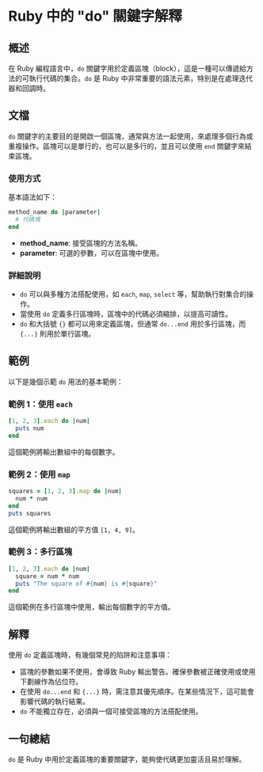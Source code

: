 <!--
Meta Description: # Ruby 中的 "do" 關鍵字解釋 ## 概述 在 Ruby 編程語言中，`do` 關鍵字用於定義區塊（block），這是一種可以傳遞給方法的可執行代碼的集合。`do` 是 Ruby 中非常重要的語法元素，特別是在處理迭代器和回調時。 ## 文檔 `do` 關鍵字的主要目的是開啟一個區塊，通常...
Meta Keywords: ruby, num, end, each, map
-->

# Ruby 中的 "do" 關鍵字解釋

## 概述
在 Ruby 編程語言中，`do` 關鍵字用於定義區塊（block），這是一種可以傳遞給方法的可執行代碼的集合。`do` 是 Ruby 中非常重要的語法元素，特別是在處理迭代器和回調時。

## 文檔
`do` 關鍵字的主要目的是開啟一個區塊，通常與方法一起使用，來處理多個行為或重複操作。區塊可以是單行的，也可以是多行的，並且可以使用 `end` 關鍵字來結束區塊。

### 使用方式
基本語法如下：
```ruby
method_name do |parameter|
  # 代碼塊
end
```

- **method_name**: 接受區塊的方法名稱。
- **parameter**: 可選的參數，可以在區塊中使用。

### 詳細說明
- `do` 可以與多種方法搭配使用，如 `each`, `map`, `select` 等，幫助執行對集合的操作。
- 當使用 `do` 定義多行區塊時，區塊中的代碼必須縮排，以提高可讀性。
- `do` 和大括號 `{}` 都可以用來定義區塊，但通常 `do...end` 用於多行區塊，而 `{...}` 則用於單行區塊。

## 範例
以下是幾個示範 `do` 用法的基本範例：

### 範例 1：使用 `each`
```ruby
[1, 2, 3].each do |num|
  puts num
end
```
這個範例將輸出數組中的每個數字。

### 範例 2：使用 `map`
```ruby
squares = [1, 2, 3].map do |num|
  num * num
end
puts squares
```
這個範例將輸出數組的平方值 `[1, 4, 9]`。

### 範例 3：多行區塊
```ruby
[1, 2, 3].each do |num|
  square = num * num
  puts "The square of #{num} is #{square}"
end
```
這個範例在多行區塊中使用，輸出每個數字的平方值。

## 解釋
使用 `do` 定義區塊時，有幾個常見的陷阱和注意事項：
- 區塊的參數如果不使用，會導致 Ruby 輸出警告。確保參數被正確使用或使用下劃線作為佔位符。
- 在使用 `do...end` 和 `{...}` 時，需注意其優先順序。在某些情況下，這可能會影響代碼的執行結果。
- `do` 不能獨立存在，必須與一個可接受區塊的方法搭配使用。

## 一句總結
`do` 是 Ruby 中用於定義區塊的重要關鍵字，能夠使代碼更加靈活且易於理解。